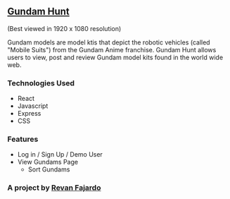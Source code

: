 ## [Gundam Hunt](https://gundam-hunt.herokuapp.com/)

(Best viewed in 1920 x 1080 resolution)

Gundam models are model ktis that depict the robotic vehicles (called "Mobile Suits") from the Gundam Anime franchise. Gundam Hunt allows users to view, post and review Gundam model kits found in the world wide web.

### Technologies Used
* React
* Javascript
* Express
* CSS

### Features
* Log in / Sign Up / Demo User
* View Gundams Page
  * Sort Gundams

### A project by [Revan Fajardo](https://www.linkedin.com/in/john-elijah-revan-fajardo-33a189a3)
